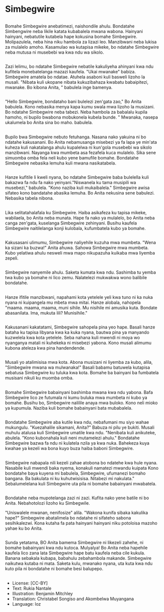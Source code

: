 # Simbegwire

##
Bomahe Simbegwire anebatimezi, naishondile ahulu.
Bondatahe Simbengwire neba likile katata kubabalela mwana wabona. Hainyani hainyani, nebatutile kutabela hape kokusina bomahe Simbegwire. Molipazulela, neba hina niku hambola za lizazi leo. Manzibwani neba lukisa za mulalelo amoho. Kasamulao wa kutapisa mikeke, bo ndatahe Simbegwire neba mutusa ni musebebi wa kwa ndu wa sikolo.

##
Zazi lelimu, bo ndatahe Simbegwire nebatile kakuliyeha ahinyani kwa ndu kufitela monebatelanga mazazi kaufela. "Ukai mwanake" babiza. Simbegwire amatela bo ndatae. Atuhela asaboni kuli basweli lizoho la musali. "Nibata kuli ukopane nibata kukuzibahaza kwabatu babaipitezi, mwanake. Bo kibona Anita, " babulela inge bamenya.

##
"Hello Simbegwire, bondataho bani bulelezi zen'gata zao," Bo Anita babulela. Kono nebasika menya kapa kumu swala mwa lizoho la musizani. Bo ndatahe Simbegwire neba tabezi. Neba hambola za babalalu kupila hamoho, ni bupilo bwabona mobukonela kubela bunde. " Mwanaka, nasepa ukalumela bo Anita sina bo maho. babulela.

##
Bupilo bwa Simbegwire nebuto fetuhanga. Nasana nako yakuina ni bo ndatahe kakusanani. Bo Anita nebamusanga misebezi ya fa lapa ye min'ata kuheza kuli nakatalanga ahulu kupalelwa ni kun'gola musebebi wa sikolo manzibwani. Nayanga kwa mumbeta asa fezafela kuca mulalelo. Sika sene simuomba omba fela neli kubo yene bamufile bomahe. Bondatahe Simbegwire nebasika lemuha kuli mwana nasikatabela.

##
Hanze kufitile li kweli nyana, bo ndatahe Simbegwire baba bulelella kuli bakazwa fa ndu fa nako yeinyani."Niswanela ku tama musipili wa musebezi," babulela. "Kono naziba kuli mukaibalela." Simbegwire awisa sifateo kono bandatahe abasika lemuha. Bo Anita nekusina sene babulezi. Nebasika tabela nibona.

##
Lika selitatahalafala ku Simbegwire. Haiba asikafeza ku tapisa mikeke, wabilaela, bo Anita neba munata. Hape fa nako ya mulalelo, bo Anita neba canga zen'gata, kuselanga Simbegwire zehinyani. Busihu kaufela Simbegwire naitilelanga konji kulobala, kufumbatela kubo ya bomahe.

##
Kakusasani ulimumu, Simbegwire naliyehile kuzuha mwa mumbeta. "Wena ka sizani ka buzwa!" Anita ahuwa. Sahowa Simbegwire mwa mumbeta. Kubo yelatiwa ahulu nesweli mwa mapo nikupazuha kuikaba mwa liyemba zepeli.

##
Simbegwire nanyemile ahulu. Saketa kumata kwa ndu. Sashimba tu yemba twa kubo ya bomahe ni lico zemu. Nalatelezi mukwakwa wono balibile bondatahe.

##
Hanze ifitile manzibwani, napahami kota yetelele yeli kwa tuno ni ka nuka nyana ni kuipangela mu mbeta mwa mitai. Hanze alobala, nahopela "maama. maama, maama, muni sihile. Mu nisihile mi amusika kuta. Bondate abasanilata. Ima, mukuta lili? Munisihile."

##
Kakusanani kakatatami, Simbegwire sahopela pina yeo hape. Basali hanze bataha ku tapisa libyana kwa ka kuka nyana, bautwa pina ya manyando kuzwelela kwa kota yetelele. Seba nahana kuli mwendi ni moya wo nyanganya matali ni kuhekeka ni misebezi yabona. Kono musali alimumu kubona ateleza kwa pina handendende.

##
Musali yo atalimisisa mwa kota. Abona musizani ni liyemba za kubo, alila, "Simbegwire mwana wa mulwanaka!" Basali babamu batuwela kutapisa sebatusa Simbegwire ku tuluka kwa kota. Bomahe ba bainyani ba fumbatela musisani nikuli ku muomba omba.

##
Bomahe Simbegwire babainyani bashimba mwana kwa ndu yabona. Bafa Simbegwire lico ze futumala ni kumu buluka mwa mumbeta ni kubo ya bomahe. Busihu bo, Simbegwire nalilile anaya mwa buloko. Kono neli mioko ya kupumula. Naziba kuli bomahe babainyani bata mubabalela.

##
Bondatahe Simbegwire aba kutile kwa ndu, nebafumani mu siyo wahae mukungulu. "Kuezahalile sikamani, Anita?" Babuza ni pilu ye bukiti. Musali muhulu atalusa kuli Simbegwire umatile kwa ndu. "Nenibata kuli anikuteke, abulela. "Kono kubonahala kuli neni mutamelezi ahulu."
Bondatahe Simbegwire bazwa fa ndu ni kulatela nzila ya kwa nuka. Bahekeza kuya kwahae ya kezeli wa bona kuyo buza haiba baboni Simbegwire.

##
Simbegwire nabapala nili kezeli zahae atobona bo ndatehe kwa hule nyana. Nasabile kuli mwendi baka nyema, konakuli namatezi mwandu kuipata Kono bondatahe baya kuyena mi babulela, Simbegwire, ufumanezi bomaho bangana. Ba bakulata ni ku kuhutwisisisa. Nitabezi mi nakulata." Sebalumelelana kuli Simbegwire uta pila ni bomahe babainyani mwabatela.

##
Bondatahe neba mupotelanga zazi ni zazi. Kufita nako yene batile ni bo Anita. Nebahotolozi lizoho ku Simbegwile.

"Uniswalele mwanan, nenifosize" alila. "Wakona kunifa sibaka kakulika hape?"
Simbegwire abatalimela bo ndatahe ni sifateho sabona sesihikalezwi. Kona kutaha fa pata hainyani hainyani niku potoloisa mazoho yahae ku bo Anita.

##
Sunda yetatama, BO Anita bamema Simbegwire ni likezeli zahehe, ni bomahe babainyani kwa ndu kutoca. Mulyalya! Bo Anita neba hapehile kaufela lico zana lata Simbegwire hape batu kaufela neba cile kukula. Banana sebakala kubapa, babahulu zebahambola makande. Simbegwire naikutwa kutaba ni mata. Saketa kulu, mwanako nyana, uta kuta kwa ndu kuto pila ni bondatahe ni bomahe besi balupepo.

##
* License: [CC-BY]
* Text: Rukia Nantale
* Illustration: Benjamin Mitchley
* Translation: Christabel Songiso and Akombelwa Muyangana
* Language: loz
